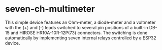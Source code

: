 # seven-ch-multimeter
This simple device features an Ohm-meter, a diode-meter and a voltmeter with the (+) and (-) leads switched to several pin positions of a built-in DB-15 and HIROSE HR10A-10R-12P(73) connectors. The switching is done automatically by implementing seven internal relays controlled by a ESP32 device.
